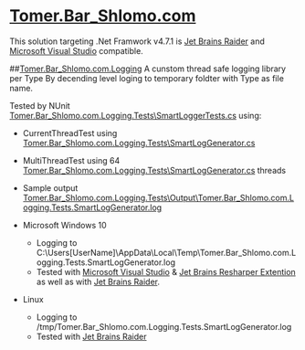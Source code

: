 # [Tomer.Bar_Shlomo.com](https://github.com/VRDate/Tomer.Bar_Shlomo.com)
This solution targeting .Net Framwork v4.7.1 is [Jet Brains Raider](https://www.jetbrains/rider/) and [Microsoft Visual Studio](https://visualstudio.microsoft.com/) compatible.

##[Tomer.Bar_Shlomo.com.Logging](https://github.com/VRDate/Tomer.Bar_Shlomo.com/blob/master/Tomer.Bar_Shlomo.com.Logging)
A cunstom thread safe logging library per Type By decending level loging to temporary foldter with Type as file name.

Tested by NUnit [Tomer.Bar_Shlomo.com.Logging.Tests\SmartLoggerTests.cs](https://github.com/VRDate/Tomer.Bar_Shlomo.com/blob/master/Tomer.Bar_Shlomo.com.Logging.Tests/SmartLoggerTests.cs) using:
- CurrentThreadTest
using [Tomer.Bar_Shlomo.com.Logging.Tests\SmartLogGenerator.cs](https://github.com/VRDate/Tomer.Bar_Shlomo.com/blob/master/Tomer.Bar_Shlomo.com.Logging.Tests/SmartLogGenerator.cs)

- MultiThreadTest
using 64 [Tomer.Bar_Shlomo.com.Logging.Tests\SmartLogGenerator.cs](https://github.com/VRDate/Tomer.Bar_Shlomo.com/blob/master/Tomer.Bar_Shlomo.com.Logging.Tests/SmartLogGenerator.cs) threads

- Sample output [Tomer.Bar_Shlomo.com.Logging.Tests\Output\Tomer.Bar_Shlomo.com.Logging.Tests.SmartLogGenerator.log](https://raw.githubusercontent.com/VRDate/Tomer.Bar_Shlomo.com/master/Tomer.Bar_Shlomo.com.Logging.Tests/Output/Tomer.Bar_Shlomo.com.Logging.Tests.SmartLogGenerator.log)

- Microsoft Windows 10
    - Logging to C:\Users\[UserName]\AppData\Local\Temp\Tomer.Bar_Shlomo.com.Logging.Tests.SmartLogGenerator.log
    - Tested with [Microsoft Visual Studio](https://visualstudio.microsoft.com/)
   & [Jet Brains Resharper Extention](https://www.jetbrains/resharper/features/)
   as well as with [Jet Brains Raider](https://www.jetbrains/rider/).
- Linux
    - Logging to /tmp/Tomer.Bar_Shlomo.com.Logging.Tests.SmartLogGenerator.log
    - Tested with [Jet Brains Raider](https://www.jetbrains/rider/)

